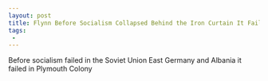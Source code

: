 ```yaml
---
layout: post
title: Flynn Before Socialism Collapsed Behind the Iron Curtain It Failed Near Plymouth Rock
tags:
 -
---
```

Before socialism failed in the Soviet Union East Germany and Albania it failed in Plymouth Colony
